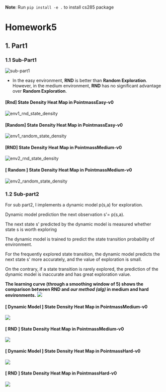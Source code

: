 **Note**: Run `pip install -e .` to install cs285 package


# Homework5


## 1. Part1


### 1.1 Sub-Part1
![sub-part1](image/part1_sub1.png)


- In the easy environment, **RND** is better than **Random Exploration**. However, in the medium environment, **RND** has no significant advantage over **Random Exploration**.


#### [Rnd] State Density Heat Map in PointmassEasy-v0
![env1_rnd_state_density](run_logs/part1_sub1/hw5_expl_q1_env1_rnd/hw5_expl_q1_env1_rnd_PointmassEasy-v0/curr_state_density.png)


#### [Random] State Density Heat Map in PointmassEasy-v0
![env1_random_state_density](run_logs/part1_sub1/hw5_expl_q1_env1_random/hw5_expl_q1_env1_random_PointmassEasy-v0/curr_state_density.png)


#### [RND] State Density Heat Map in PointmassMedium-v0
![env2_rnd_state_density](run_logs/part1_sub1/hw5_expl_q1_env2_rnd/hw5_expl_q1_env2_rnd_PointmassMedium-v0/curr_state_density.png)


#### [ Random ] State Density Heat Map in PointmassMedium-v0
![env2_random_state_density](run_logs/part1_sub1/hw5_expl_q1_env2_random/hw5_expl_q1_env2_random_PointmassMedium-v0/curr_state_density.png)


### 1.2 Sub-part2
For sub part2, I implements a dynamic model p(s,a) for exploration.

Dynamic model prediction the next observation s'= p(s,a).

The next state s' predicted by the dynamic model is measured whether state s is worth exploring

The dynamic model is trained to predict the state transition probability of environment.

For the frequently explored state transition, the dynamic model predicts the next state s' more accurately, and the value of exploration is small.

On the contrary, if a state transition is rarely explored, the prediction of the dynamic model is inaccurate and has great exploration value.


**The learning curve (through a smoothing window of 5) shows the comparison between RND and *our method (alg)* in medium and hard environments.**
![](image/part1_sub2.png)


#### [ Dynamic Model ] State Density Heat Map in PointmassMedium-v0
![](run_logs/part1_sub2/hw5_expl_q1_med_alg/hw5_expl_q1_alg_med_PointmassMedium-v0/curr_state_density.png)


#### [ RND ] State Density Heat Map in PointmassMedium-v0
![](run_logs/part1_sub2/hw5_expl_q1_med_rnd/hw5_expl_q1_rnd_med_PointmassMedium-v0/curr_state_density.png)


#### [ Dynamic Model ] State Density Heat Map in PointmassHard-v0
![](run_logs/part1_sub2/hw5_expl_q1_hard_alg/hw5_expl_q1_alg_hard_PointmassHard-v0/curr_state_density.png)


#### [ RND ] State Density Heat Map in PointmassHard-v0
![](run_logs/part1_sub2/hw5_expl_q1_hard_rnd/hw5_expl_q1_rnd_hard_PointmassHard-v0/curr_state_density.png)

```python

```

```python

```

```python

```

```python

```

```python

```

```python

```

```python

```

```python

```

```python

```

```python

```
